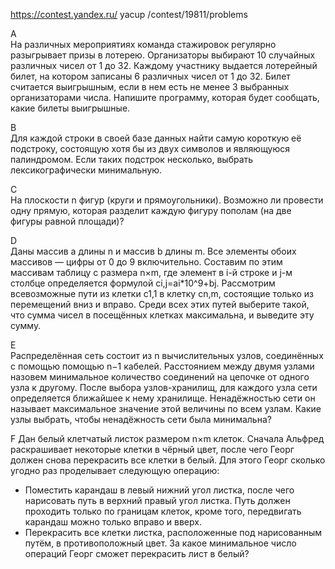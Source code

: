 https://contest.yandex.ru/ yacup /contest/19811/problems

A  
На различных мероприятиях команда стажировок регулярно разыгрывает призы в лотерею.
Организаторы выбирают 10 случайных различных чисел от 1 до 32.
Каждому участнику выдается лотерейный билет, на котором записаны 6
различных чисел от 1 до 32. Билет считается выигрышным, если в нем есть не менее 3
выбранных организаторами числа.
Напишите программу, которая будет сообщать, какие билеты выигрышные.
    
   
B  
Для каждой строки в своей базе данных найти самую короткую её подстроку,
состоящую хотя бы из двух символов и являющуюся палиндромом. Если таких
подстрок несколько, выбрать лексикографически минимальную.


C  
На плоскости n фигур (круги и прямоугольники). Возможно ли провести одну
прямую, которая разделит каждую фигуру пополам (на две фигуры равной площади)?


D  
Даны массив a длины n и массив b длины m. Все элементы обоих массивов — цифры
от 0 до 9 включительно. Составим по этим массивам таблицу c размера n×m, где
элемент в i-й строке и j-м столбце определяется формулой ci,j=ai*10^9+bj.
Рассмотрим всевозможные пути из клетки c1,1 в клетку cn,m, состоящие только
из перемещений вниз и вправо. Среди всех этих путей выберите такой, что сумма
чисел в посещённых клетках максимальна, и выведите эту сумму.


E  
Распределённая сеть состоит из n вычислительных узлов, соединённых с помощью
помощью n−1 кабелей. Расстоянием между двумя узлами назовем минимальное
количество соединений на цепочке от одного узла к другому.
После выбора узлов-хранилищ, для каждого узла сети определяется
ближайшее к нему хранилище. Ненадёжностью сети он называет максимальное
значение этой величины по всем узлам.
Какие узлы выбрать, чтобы ненадёжность сети была минимальна?


F
Дан белый клетчатый листок размером n×m клеток. Сначала Альфред раскрашивает
некоторые клетки в чёрный цвет, после чего Георг должен снова перекрасить все
клетки в белый. Для этого Георг сколько угодно раз проделывает следующую операцию:
  - Поместить карандаш в левый нижний угол листка, после чего нарисовать путь
    в верхний правый угол листка. Путь должен проходить только по границам клеток,
    кроме того, передвигать карандаш можно только вправо и вверх.
  - Перекрасить все клетки листка, расположенные под нарисованным путём, в противоположный цвет.
За какое минимальное число операций Георг сможет перекрасить лист в белый?
